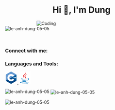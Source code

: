 <h1 align="center">Hi 👋, I'm Dung</h1>

<img align ="right" alt ="Coding" width="400" src="https://i.pinimg.com/originals/50/83/e0/5083e0a2a7dcaae07c142e8b87036a27.gif">
<p align="left"> <img src="https://komarev.com/ghpvc/?username=le-anh-dung-05-05&label=Profile%20views&color=0e75b6&style=flat" alt="le-anh-dung-05-05" /> </p>

<p align="left"> <a href="https://twitter.com/" target="blank"><img src="https://img.shields.io/twitter/follow/?logo=twitter&style=for-the-badge" alt="" /></a> </p>

<h3 align="left">Connect with me:</h3>
<p align="left">
</p>

<h3 align="left">Languages and Tools:</h3>
<p align="left"> <a href="https://www.w3schools.com/cpp/" target="_blank" rel="noreferrer"> <img src="https://raw.githubusercontent.com/devicons/devicon/master/icons/cplusplus/cplusplus-original.svg" alt="cplusplus" width="40" height="40"/> </a> <a href="https://www.java.com" target="_blank" rel="noreferrer"> <img src="https://raw.githubusercontent.com/devicons/devicon/master/icons/java/java-original.svg" alt="java" width="40" height="40"/> </a> </p>

<p><img align="left" src="https://github-readme-stats.vercel.app/api/top-langs?username=le-anh-dung-05-05&show_icons=true&locale=en&layout=compact" alt="le-anh-dung-05-05" /></p>

<p>&nbsp;<img align="center" src="https://github-readme-stats.vercel.app/api?username=le-anh-dung-05-05&show_icons=true&locale=en" alt="le-anh-dung-05-05" /></p>

<p><img align="center" src="https://github-readme-streak-stats.herokuapp.com/?user=le-anh-dung-05-05&" alt="le-anh-dung-05-05" /></p>
